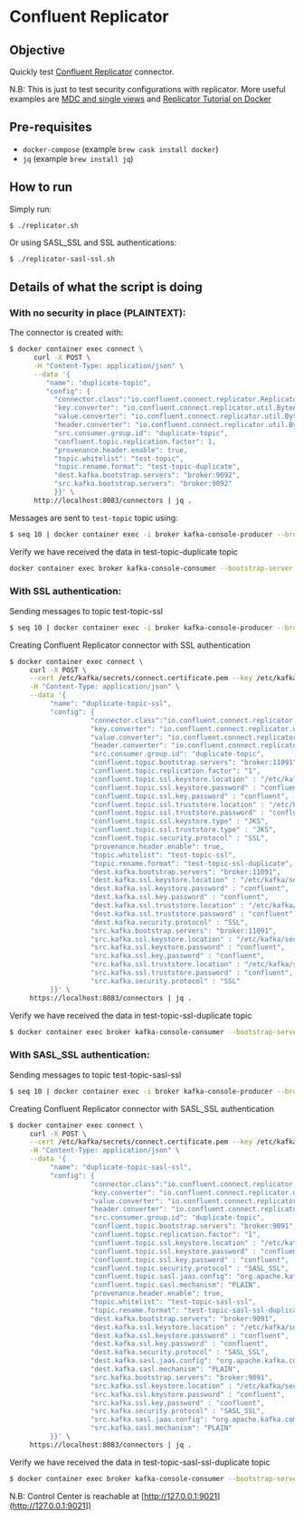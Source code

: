 # Confluent Replicator

## Objective

Quickly test [Confluent Replicator](https://docs.confluent.io/5.3.1/connect/kafka-connect-replicator/index.html#crep-full) connector.

N.B: This is just to test security configurations with replicator. More useful examples are [MDC and single views](https://github.com/framiere/mdc-with-replicator-and-regexrouter) and [Replicator Tutorial on Docker](https://docs.confluent.io/current/installation/docker/installation/replicator.html)

## Pre-requisites

* `docker-compose` (example `brew cask install docker`)
* `jq` (example `brew install jq`)


## How to run

Simply run:

```
$ ./replicator.sh
```

Or using SASL_SSL and SSL authentications:

```bash
$ ./replicator-sasl-ssl.sh
```

## Details of what the script is doing

### With no security in place (PLAINTEXT):

The connector is created with:

```bash
$ docker container exec connect \
      curl -X POST \
      -H "Content-Type: application/json" \
      --data '{
         "name": "duplicate-topic",
         "config": {
           "connector.class":"io.confluent.connect.replicator.ReplicatorSourceConnector",
           "key.converter": "io.confluent.connect.replicator.util.ByteArrayConverter",
           "value.converter": "io.confluent.connect.replicator.util.ByteArrayConverter",
           "header.converter": "io.confluent.connect.replicator.util.ByteArrayConverter",
           "src.consumer.group.id": "duplicate-topic",
           "confluent.topic.replication.factor": 1,
           "provenance.header.enable": true,
           "topic.whitelist": "test-topic",
           "topic.rename.format": "test-topic-duplicate",
           "dest.kafka.bootstrap.servers": "broker:9092",
           "src.kafka.bootstrap.servers": "broker:9092"
           }}' \
      http://localhost:8083/connectors | jq .
```

Messages are sent to `test-topic` topic using:

```bash
$ seq 10 | docker container exec -i broker kafka-console-producer --broker-list broker:9092 --topic test-topic
```

Verify we have received the data in test-topic-duplicate topic

```bash
docker container exec broker kafka-console-consumer --bootstrap-server broker:9092 --topic test-topic-duplicate --from-beginning --max-messages 10
```

### With SSL authentication:

Sending messages to topic test-topic-ssl

```bash
$ seq 10 | docker container exec -i broker kafka-console-producer --broker-list broker:9091 --topic test-topic-ssl --producer.config /etc/kafka/secrets/client_without_interceptors.config
```

Creating Confluent Replicator connector with SSL authentication

```bash
$ docker container exec connect \
     curl -X POST \
     --cert /etc/kafka/secrets/connect.certificate.pem --key /etc/kafka/secrets/connect.key --tlsv1.2 --cacert /etc/kafka/secrets/snakeoil-ca-1.crt \
     -H "Content-Type: application/json" \
     --data '{
          "name": "duplicate-topic-ssl",
          "config": {
                    "connector.class":"io.confluent.connect.replicator.ReplicatorSourceConnector",
                    "key.converter": "io.confluent.connect.replicator.util.ByteArrayConverter",
                    "value.converter": "io.confluent.connect.replicator.util.ByteArrayConverter",
                    "header.converter": "io.confluent.connect.replicator.util.ByteArrayConverter",
                    "src.consumer.group.id": "duplicate-topic",
                    "confluent.topic.bootstrap.servers": "broker:11091",
                    "confluent.topic.replication.factor": "1",
                    "confluent.topic.ssl.keystore.location" : "/etc/kafka/secrets/kafka.connect.keystore.jks",
                    "confluent.topic.ssl.keystore.password" : "confluent",
                    "confluent.topic.ssl.key.password" : "confluent",
                    "confluent.topic.ssl.truststore.location" : "/etc/kafka/secrets/kafka.connect.truststore.jks",
                    "confluent.topic.ssl.truststore.password" : "confluent",
                    "confluent.topic.ssl.keystore.type" : "JKS",
                    "confluent.topic.ssl.truststore.type" : "JKS",
                    "confluent.topic.security.protocol" : "SSL",
                    "provenance.header.enable": true,
                    "topic.whitelist": "test-topic-ssl",
                    "topic.rename.format": "test-topic-ssl-duplicate",
                    "dest.kafka.bootstrap.servers": "broker:11091",
                    "dest.kafka.ssl.keystore.location" : "/etc/kafka/secrets/kafka.connect.keystore.jks",
                    "dest.kafka.ssl.keystore.password" : "confluent",
                    "dest.kafka.ssl.key.password" : "confluent",
                    "dest.kafka.ssl.truststore.location" : "/etc/kafka/secrets/kafka.connect.truststore.jks",
                    "dest.kafka.ssl.truststore.password" : "confluent",
                    "dest.kafka.security.protocol" : "SSL",
                    "src.kafka.bootstrap.servers": "broker:11091",
                    "src.kafka.ssl.keystore.location" : "/etc/kafka/secrets/kafka.connect.keystore.jks",
                    "src.kafka.ssl.keystore.password" : "confluent",
                    "src.kafka.ssl.key.password" : "confluent",
                    "src.kafka.ssl.truststore.location" : "/etc/kafka/secrets/kafka.connect.truststore.jks",
                    "src.kafka.ssl.truststore.password" : "confluent",
                    "src.kafka.security.protocol" : "SSL"
          }}' \
     https://localhost:8083/connectors | jq .
```

Verify we have received the data in test-topic-ssl-duplicate topic

```bash
$ docker container exec broker kafka-console-consumer --bootstrap-server broker:9091 --topic test-topic-ssl-duplicate --from-beginning --max-messages 10 --consumer.config /etc/kafka/secrets/client_without_interceptors.config
```

### With SASL_SSL authentication:


Sending messages to topic test-topic-sasl-ssl

```bash
$ seq 10 | docker container exec -i broker kafka-console-producer --broker-list broker:9091 --topic test-topic-sasl-ssl --producer.config /etc/kafka/secrets/client_without_interceptors.config
```

Creating Confluent Replicator connector with SASL_SSL authentication

```bash
$ docker container exec connect \
     curl -X POST \
     --cert /etc/kafka/secrets/connect.certificate.pem --key /etc/kafka/secrets/connect.key --tlsv1.2 --cacert /etc/kafka/secrets/snakeoil-ca-1.crt \
     -H "Content-Type: application/json" \
     --data '{
          "name": "duplicate-topic-sasl-ssl",
          "config": {
                    "connector.class":"io.confluent.connect.replicator.ReplicatorSourceConnector",
                    "key.converter": "io.confluent.connect.replicator.util.ByteArrayConverter",
                    "value.converter": "io.confluent.connect.replicator.util.ByteArrayConverter",
                    "header.converter": "io.confluent.connect.replicator.util.ByteArrayConverter",
                    "src.consumer.group.id": "duplicate-topic",
                    "confluent.topic.bootstrap.servers": "broker:9091",
                    "confluent.topic.replication.factor": "1",
                    "confluent.topic.ssl.keystore.location" : "/etc/kafka/secrets/kafka.connect.keystore.jks",
                    "confluent.topic.ssl.keystore.password" : "confluent",
                    "confluent.topic.ssl.key.password" : "confluent",
                    "confluent.topic.security.protocol" : "SASL_SSL",
                    "confluent.topic.sasl.jaas.config": "org.apache.kafka.common.security.plain.PlainLoginModule required  username=\"client\" password=\"client-secret\";",
                    "confluent.topic.sasl.mechanism": "PLAIN",
                    "provenance.header.enable": true,
                    "topic.whitelist": "test-topic-sasl-ssl",
                    "topic.rename.format": "test-topic-sasl-ssl-duplicate",
                    "dest.kafka.bootstrap.servers": "broker:9091",
                    "dest.kafka.ssl.keystore.location" : "/etc/kafka/secrets/kafka.connect.keystore.jks",
                    "dest.kafka.ssl.keystore.password" : "confluent",
                    "dest.kafka.ssl.key.password" : "confluent",
                    "dest.kafka.security.protocol" : "SASL_SSL",
                    "dest.kafka.sasl.jaas.config": "org.apache.kafka.common.security.plain.PlainLoginModule required  username=\"client\" password=\"client-secret\";",
                    "dest.kafka.sasl.mechanism": "PLAIN",
                    "src.kafka.bootstrap.servers": "broker:9091",
                    "src.kafka.ssl.keystore.location" : "/etc/kafka/secrets/kafka.connect.keystore.jks",
                    "src.kafka.ssl.keystore.password" : "confluent",
                    "src.kafka.ssl.key.password" : "confluent",
                    "src.kafka.security.protocol" : "SASL_SSL",
                    "src.kafka.sasl.jaas.config": "org.apache.kafka.common.security.plain.PlainLoginModule required  username=\"client\" password=\"client-secret\";",
                    "src.kafka.sasl.mechanism": "PLAIN"
          }}' \
     https://localhost:8083/connectors | jq .
```

Verify we have received the data in test-topic-sasl-ssl-duplicate topic

```bash
$ docker container exec broker kafka-console-consumer --bootstrap-server broker:9091 --topic test-topic-sasl-ssl-duplicate --from-beginning --max-messages 10 --consumer.config /etc/kafka/secrets/client_without_interceptors.config
```

N.B: Control Center is reachable at [http://127.0.0.1:9021](http://127.0.0.1:9021])
